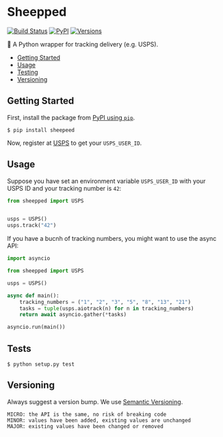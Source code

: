 # Sheepped
[![Build Status](https://travis-ci.org/g4brielvs/sheepped.svg?branch=master)](https://travis-ci.org/sheepped/)
[![PyPI](https://img.shields.io/pypi/v/sheepped.svg)](https://pypi.python.org/pypi/sheepped)
[![Versions](https://img.shields.io/pypi/pyversions/sheepped.svg)](https://pypi.python.org/pypi/sheepped)

 🚚 A Python wrapper for tracking delivery (e.g. USPS).

* [Getting Started](#getting-started)
* [Usage](#usage)
* [Testing](#tests)
* [Versioning](#versioning)

## Getting Started

First, install the package from [PyPI using `pip`](https://pypi.org/project/pip/).

    $ pip install sheepeed

Now, register at [USPS](https://registration.shippingapis.com) to get your `USPS_USER_ID`.

## Usage

Suppose you have set an environment variable `USPS_USER_ID` with your USPS ID and your tracking number is `42`:

```python
from sheepped import USPS


usps = USPS()
usps.track("42")
```

If you have a bucnh of tracking numbers, you might want to use the async API:

```python
import asyncio

from sheepped import USPS

usps = USPS()

async def main():
    tracking_numbers = ("1", "2", "3", "5", "8", "13", "21")
    tasks = tuple(usps.aiotrack(n) for n in tracking_numbers)
    return await asyncio.gather(*tasks)

asyncio.run(main())
```

## Tests

    $ python setup.py test

## Versioning

Always suggest a version bump. We use [Semantic Versioning](http://semver.org).

    MICRO: the API is the same, no risk of breaking code
    MINOR: values have been added, existing values are unchanged
    MAJOR: existing values have been changed or removed